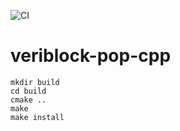 ![CI](https://github.com/VeriBlock/alt-integration-cpp/workflows/CI/badge.svg)

# veriblock-pop-cpp

```
mkdir build
cd build
cmake .. 
make 
make install
```
